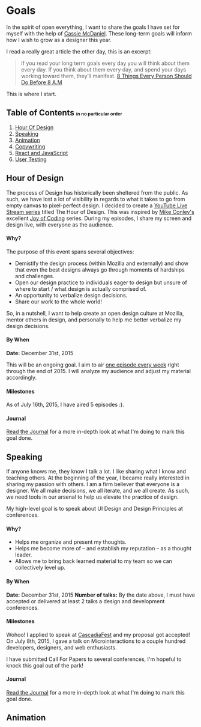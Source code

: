 # Goals
In the spirit of open everything, I want to share the goals I have set for myself with the help of [Cassie McDaniel](https://twitter.com/cassiemc). These long-term goals will inform how I wish to grow as a designer this year. 

I read a really great article the other day, this is an excerpt:

> If you read your long term goals every day you will think about them every day. If you think about them every day, and spend your days working toward them, they’ll manifest. [8 Things Every Person Should Do Before 8 A.M](https://medium.com/@benjaminhardy/8-things-every-person-should-do-before-8-a-m-cc0233e15c8d)

This is where I start.

## Table of Contents <small style="font-size: 12px;">in no particular order</small>
1. [Hour Of Design](#hour-of-design)
2. [Speaking](#speaking)
3. [Animation](#animation)
4. [Copywriting](#copywriting)
5. [React and JavaScript](#react-and-javascript)
6. [User Testing](#user-testing)

## Hour of Design
The process of Design has historically been sheltered from the public. As such, we have lost a lot of visibility in regards to what it takes to go from empty canvas to pixel-perfect design. I decided to create a [YouTube Live Stream series](https://www.youtube.com/channel/UC9MJ2wGfJ_7mbLN6rXjWztA) titled The Hour of Design. This was inspired by [Mike Conley's](https://twitter.com/mike_conley) excellent [Joy of Coding](http://mikeconley.ca/blog/category/technology/livecoding/) series. During my episodes, I share my screen and design live, with everyone as the audience. 
 
#### Why?

The purpose of this event spans several objectives:

- Demistify the design process (within Mozilla and externally) and show that even the best designs always go through moments of hardships and challenges.
 - Open our design practice to individuals eager to design but unsure of where to start / what design is actually comprised of.
 - An opportunity to verbalize design decisions.
 - Share our work to the whole world!
 
So, in a nutshell, I want to help create an open design culture at Mozilla, mentor others in design, and personally to help me better verbalize my design decisions.

#### By When

**Date:** December 31st, 2015

This will be an ongoing goal. I aim to air [one episode every week](https://www.youtube.com/channel/UC9MJ2wGfJ_7mbLN6rXjWztA) right through the end of 2015. I will analyze my audience and adjust my material accordingly.

#### Milestones

As of July 16th, 2015, I have aired 5 episodes :).

#### Journal

[Read the Journal](speaking-journal) for a more in-depth look at what I'm doing to mark this goal done.

## Speaking

If anyone knows me, they know I talk a lot. I like sharing what I know and teaching others. At the beginning of the year, I became really interested in sharing my passion with others. I am a firm believer that everyone is a designer. We all make decisions, we all iterate, and we all create. As such, we need tools in our arsenal to help us elevate the practice of design.

My high-level goal is to speak about UI Design and Design Principles at conferences.

#### Why?

- Helps me organize and present my thoughts.
- Helps me become more of – and establish my reputation – as a thought leader.
- Allows me to bring back learned material to my team so we can collectively level up.

#### By When

**Date:** December 31st, 2015
**Number of talks:** By the date above, I must have accepted or delivered at least 2 talks a design and development conferences.

#### Milestones

Wohoo! I applied to speak at [CascadiaFest](http://2015.cascadiajs.com) and my proposal got accepted! On July 8th, 2015, I gave a talk on Microinteractions to a couple hundred developers, designers, and web enthusiasts.

I have submitted Call For Papers to several conferences, I'm hopeful to knock this goal out of the park!

#### Journal

[Read the Journal](speaking-journal) for a more in-depth look at what I'm doing to mark this goal done.

## Animation


